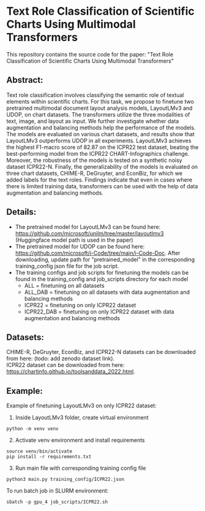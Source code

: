 # Text Role Classification of Scientific Charts Using Multimodal Transformers

This repository contains the source code for the paper: "Text Role Classification of Scientific Charts Using Multimodal Transformers"

## Abstract: 
Text role classification involves classifying the semantic role of textual elements within scientific charts. For this task, we propose to finetune two pretrained multimodal document layout analysis models, LayoutLMv3 and UDOP, on chart datasets. The transformers utilize the three modalities of text, image, and layout as input. We further investigate whether data augmentation and balancing methods help the performance of the models. The models are evaluated on various chart datasets, and results show that LayoutLMv3 outperforms UDOP in all experiments. LayoutLMv3 achieves the highest F1-macro score of 82.87 on the ICPR22 test dataset, beating the best-performing model from the ICPR22 CHART-Infographics challenge. Moreover, the robustness of the models is tested on a synthetic noisy dataset ICPR22-N. Finally, the generalizability of the models is evaluated on three chart datasets, CHIME-R, DeGruyter, and EconBiz, for which we added labels for the text roles. Findings indicate that even in cases where there is limited training data, transformers can be used with the help of data augmentation and balancing methods.

## Details:
* The pretrained model for LayoutLMv3 can be found here: https://github.com/microsoft/unilm/tree/master/layoutlmv3 (Huggingface model path is used in the paper)
* The pretrained model for UDOP can be found here: https://github.com/microsoft/i-Code/tree/main/i-Code-Doc. After downloading, update path for "pretrained_model" in the corresponding training_config json file for the job script.
* The training configs and job scripts for finetuning the models can be found in the training_config and job_scripts directory for each model
    - ALL = finetuning on all datasets
    - ALL_DAB = finetuning on all datasets with data augmentation and balancing methods
    - ICPR22 = finetuning on only ICPR22 dataset
    - ICPR22_DAB = finetuning on only ICPR22 dataset with data augmentation and balancing methods

## Datasets:
CHIME-R, DeGruyter, EconBiz, and ICPR22-N datasets can be downloaded from here: (todo: add zenodo dataset link).\
ICPR22 dataset can be downloaded from here: https://chartinfo.github.io/toolsanddata_2022.html. 

## Example:

Example of finetuning LayoutLMv3 on only ICPR22 dataset:
1. Inside LayoutLMv3 folder, create virtual environment
```
python -m venv venv
```
2. Activate venv environment and install requirements
```
source venv/bin/activate
pip install -r requirements.txt
```
3. Run main file with corresponding training config file
```
python3 main.py training_config/ICPR22.json
```

To run batch job in SLURM environment:
```
sbatch -p gpu_4 job_scripts/ICPR22.sh
```